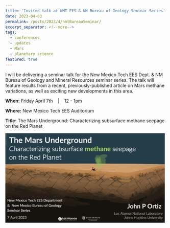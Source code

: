 ```yaml
---
title: 'Invited talk at NMT EES & NM Bureau of Geology Seminar Series'
date: 2023-04-03
permalink: /posts/2023/4/nmtBureauSeminar/
excerpt_separator: <!--more-->
tags:
  - conferences 
  - updates 
  - Mars
  - planetary science
featured: true
---
```

<!-- excerpt: "<img src='/images/posts/nmtBureau_walkoutSlide.png' alt='NMT-talkBanner' width='500px'/>" -->

<!-- NOTE: the featured callout in front matter allows the post to appear automatically on the ABOUT page if enabled there. -->
<!-- NOTE: the except_separator in the front matter allows you to manually specify how much of the post is included in the except (in this case, everything between the ``more`` callout. -->

I will be delivering a seminar talk for the New Mexico Tech EES Dept. & NM Bureau of Geology and Mineral Resources seminar series. The talk will feature results from a recent, previously-published article on Mars methane variations, as well as exciting new developments in this area. 


**When:** Friday April 7th &nbsp;&nbsp; \| &nbsp;&nbsp; 12 - 1pm  

**Where:** New Mexico Tech EES Auditorium

**Title:**  The Mars Underground: Characterizing subsurface methane seepage on the Red Planet

<!-- ![NMT-talkBanner](/images/posts/nmtBureau_walkoutSlide.png) -->

<img src="/images/posts/nmtBureau_walkoutSlide.png" alt="NMT-talkBanner" width="500px"/>

<!-- Excerpt this whole post: -->
<!-- more -->
